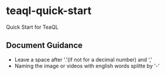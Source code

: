 # teaql-quick-start
Quick Start for TeaQL


## Document Guidance

* Leave a space after '.'(if not for a decimal number) and ','
* Naming the image or videos with english words splitte by '-'




